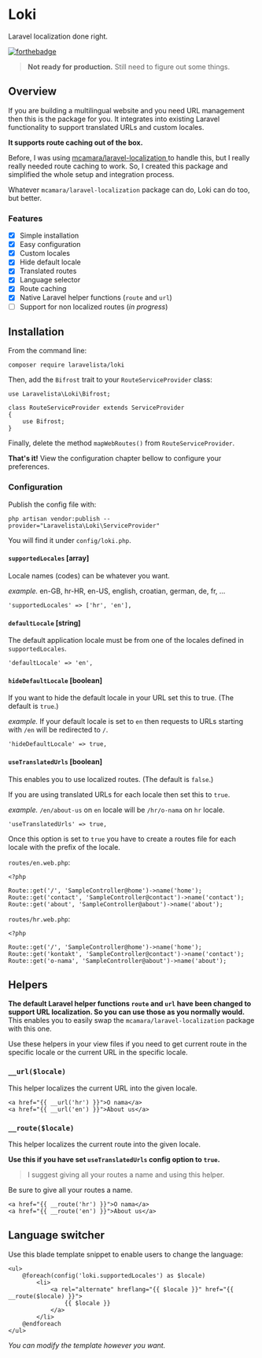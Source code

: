 # Loki

Laravel localization done right.

[![forthebadge](https://forthebadge.com/images/badges/powered-by-electricity.svg)](https://forthebadge.com)

> **Not ready for production.** Still need to figure out some things.

## Overview

If you are building a multilingual website and you need URL management then this is the package for you. It integrates into existing Laravel functionality to support translated URLs and custom locales.

**It supports route caching out of the box.**

Before, I was using [mcamara/laravel-localization
](https://github.com/mcamara/laravel-localization) to handle this, but I really really needed route caching to work. So, I created this package and simplified the whole setup and integration process.

Whatever `mcamara/laravel-localization` package can do, Loki can do too, but better.

### Features

- [x] Simple installation
- [x] Easy configuration
- [x] Custom locales
- [x] Hide default locale
- [x] Translated routes
- [x] Language selector
- [x] Route caching
- [x] Native Laravel helper functions (`route` and `url`)
- [ ] Support for non localized routes (_in progress_)

## Installation

From the command line:

```
composer require laravelista/loki
```

Then, add the `Bifrost` trait to your `RouteServiceProvider` class:

```
use Laravelista\Loki\Bifrost;

class RouteServiceProvider extends ServiceProvider
{
    use Bifrost;
}
```

Finally, delete the method `mapWebRoutes()` from `RouteServiceProvider`.

**That's it!** View the configuration chapter bellow to configure your preferences.

### Configuration

Publish the config file with:

```
php artisan vendor:publish --provider="Laravelista\Loki\ServiceProvider"
```

You will find it under `config/loki.php`.

#### `supportedLocales` [array]

Locale names (codes) can be whatever you want.

_example._ en-GB, hr-HR, en-US, english, croatian, german, de, fr, ...

```
'supportedLocales' => ['hr', 'en'],
```

#### `defaultLocale` [string]

The default application locale must be from one of the locales defined in `supportedLocales`.

```
'defaultLocale' => 'en',
```

#### `hideDefaultLocale` [boolean]

If you want to hide the default locale in your URL set this to true. (The default is `true`.)

_example._ If your default locale is set to `en` then requests to URLs starting with `/en` will be redirected to `/`.

```
'hideDefaultLocale' => true,
```

#### `useTranslatedUrls` [boolean]

This enables you to use localized routes. (The default is `false`.)

If you are using translated URLs for each locale then set this to `true`.

_example._ `/en/about-us` on `en` locale will be `/hr/o-nama` on `hr` locale.

```
'useTranslatedUrls' => true,
```

Once this option is set to  `true` you have to create a routes file for each locale with the prefix of the locale.

`routes/en.web.php`:

```
<?php

Route::get('/', 'SampleController@home')->name('home');
Route::get('contact', 'SampleController@contact')->name('contact');
Route::get('about', 'SampleController@about')->name('about');
```

`routes/hr.web.php`:

```
<?php

Route::get('/', 'SampleController@home')->name('home');
Route::get('kontakt', 'SampleController@contact')->name('contact');
Route::get('o-nama', 'SampleController@about')->name('about');
```

## Helpers

**The default Laravel helper functions `route` and `url` have been changed to support URL localization. So you can use those as you normally would.** This enables you to easily swap the `mcamara/laravel-localization` package with this one.

Use these helpers in your view files if you need to get current route in the specific locale or the current URL in the specific locale.

### `__url($locale)`

This helper localizes the current URL into the given locale.

```
<a href="{{ __url('hr') }}">O nama</a>
<a href="{{ __url('en') }}">About us</a>
```

### `__route($locale)`

This helper localizes the current route into the given locale.

**Use this if you have set `useTranslatedUrls` config option to `true`.**

> I suggest giving all your routes a name and using this helper.

Be sure to give all your routes a name.

```
<a href="{{ __route('hr') }}">O nama</a>
<a href="{{ __route('en') }}">About us</a>
```

## Language switcher

Use this blade template snippet to enable users to change the language:

```
<ul>
    @foreach(config('loki.supportedLocales') as $locale)
        <li>
            <a rel="alternate" hreflang="{{ $locale }}" href="{{ __route($locale) }}">
                {{ $locale }}
            </a>
        </li>
    @endforeach
</ul>
```

_You can modify the template however you want._



